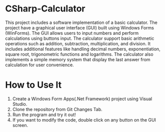 # CSharp-Calculator
This project includes a software implementation of a basic calculator. 
The project have a graphical user interface (GUI) built using Windows Forms (WinForms). 
The GUI allows users to input numbers and perform calculations using buttons input.
The calculator support basic arithmetic operations such as addition, subtraction, multiplication, and division. 
It includes additional features like handling decimal numbers, exponentiation, 
square root, trigonometric functions and logarithms.
The calculator also implements a simple memory system that display the last answer from calculation for user convenience.

# How to Use It
1. Create a Windows Form Apps(.Net Framework) project using Visual Studio.
2. Clone the repository from Git Changes Tab.
3. Run the program and try it out!
4. If you want to modify the code, double click on any button on the GUI screen.
